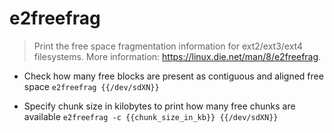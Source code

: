 # e2freefrag
> Print the free space fragmentation information for ext2/ext3/ext4 filesystems.
> More information: <https://linux.die.net/man/8/e2freefrag>.

- Check how many free blocks are present as contiguous and aligned free space
`e2freefrag {{/dev/sdXN}}`

- Specify chunk size in kilobytes to print how many free chunks are available
`e2freefrag -c {{chunk_size_in_kb}} {{/dev/sdXN}}`

